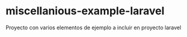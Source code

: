 # miscellanious-example-laravel
Proyecto con varios elementos de ejemplo a incluir en proyecto laravel
